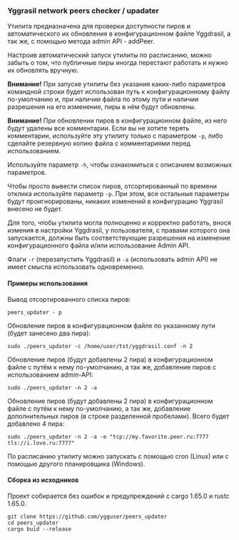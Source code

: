 ### Yggrasil network peers checker / upadater

Утилита предназначена для проверки доступности пиров и автоматического их обновления в конфигурационном файле Yggdrasil, а так же, с помощью метода admin API - addPeer.

Настроив автоматический запуск утилиты по расписанию, можно забыть о том, что публичные пиры иногда перестают работать и нужно их обновлять вручную.

**Внимание!** При запуске утилиты без указания каких-либо параметров командной строки будет использован путь к конфигурационному файлу по-умолчанию и, при наличии файла по этому пути и наличии разрешения на его изменение, пиры в нём будут обновлены.

**Внимание!** При обновлении пиров в конфигурационном файле, из него будут удалены все комментарии. Если вы не хотите терять комментарии, используйте эту утилиту только с параметром `-p`, либо сделайте резервную копию файла с комментариями перед использованием.

Используйте параметр `-h`, чтобы ознакомиться с описанием возможных параметров.

Чтобы просто вывести список пиров, отсортированный по времени отклика используйте параметр `-p`. При этом, все остальные параметры будут проигнорированы, никаких изменений в конфигурацию Yggrasil внесено не будет. 

Для того, чтобы утилита могла полноценно и корректно работать, внося измения в настройки Yggdrasil, у пользователя, с правами которого она запускается, должны быть соответствующие разрешения на изменение конфигурационного файла и/или использование Admin API.

Флаги `-r` (перезапустить Yggdrasil) и `-a` (использовать admin API) не имеет смысла использовать одновременно.

#### Примеры использования

Вывод отсортированного списка пиров:

```
peers_updater - p
```

Обновление пиров в конфигурационном файле по указанному пути (будет занесено два пира):

```
sudo ./peers_updater -c /home/user/tst/yggdrasil.conf -n 2
```

Обновление пиров (будут добавлены 2 пира) в конфигурационном файле с путём к нему по-умолчанию, а так же, добавление пиров с использованием admin-API:

```
sudo ./peers_updater -n 2 -a
```

Обновление пиров (будут добавлены 2 пира) в конфигурационном файле с путём к нему по-умолчанию, а так же, добавление дополнительных пиров (в строке разделенной пробелами). Всего будет добавлено 4 пира:

```
sudo ./peers_updater -n 2 -a -e "tcp://my.favorite.peer.ru:7777 tls://i.love.ru:7777"
```

По расписанию утилиту можно запускать с помощью cron (Linux) или с помощью другого планировщика (Windows). 

#### Сборка из исходников

Проект собирается без ошибок и предупреждений с cargo 1.65.0 и rustc 1.65.0.

```
git clone https://github.com/ygguser/peers_updater
cd peers_updater
cargo buid --release
```
